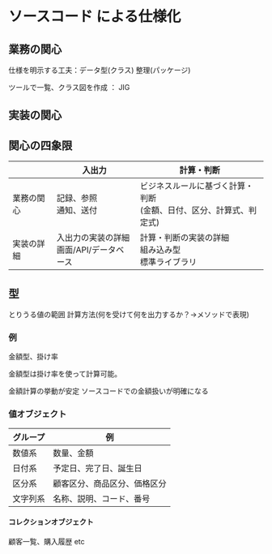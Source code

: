 # ソースコード による仕様化

## 業務の関心

  仕様を明示する工夫：データ型(クラス)
  整理(パッケージ)

  ツールで一覧、クラス図を作成 ： JIG

## 実装の関心

## 関心の四象限

| | 入出力 | 計算・判断 |
| --- | --- | --- |
| 業務の関心 | 記録、参照<br>通知、送付 | ビジネスルールに基づく計算・判断<br>(金額、日付、区分、計算式、判定式) |
| 実装の詳細 | 入出力の実装の詳細<br>画面/API/データベース | 計算・判断の実装の詳細<br>組み込み型<br>標準ライブラリ |

## 型

とりうる値の範囲
計算方法(何を受けて何を出力するか？→メソッドで表現)

### 例

金額型、掛け率

金額型は掛け率を使って計算可能。

金額計算の挙動が安定
ソースコードでの金額扱いが明確になる

### 値オブジェクト

| グループ | 例 |
| --- | --- |
| 数値系 | 数量、金額 |
| 日付系 | 予定日、完了日、誕生日 |
| 区分系 | 顧客区分、商品区分、価格区分 |
| 文字列系 | 名称、説明、コード、番号 |

#### コレクションオブジェクト

顧客一覧、購入履歴 etc
